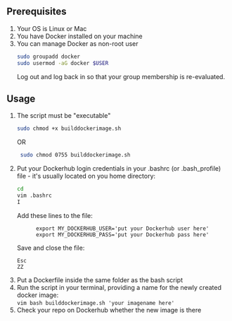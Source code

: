 ## Prerequisites
  1. Your OS is Linux or Mac
  2. You have Docker installed on your machine
  3. You can manage Docker as non-root user
      ```bash
      sudo groupadd docker
      sudo usermod -aG docker $USER
      ```
      Log out and log back in so that your group membership is re-evaluated.



## Usage
  1. The script must be "executable"
      ```bash
      sudo chmod +x builddockerimage.sh
      ```
      OR
      ```bash
       sudo chmod 0755 builddockerimage.sh
      ```
  2. Put your Dockerhub login credentials in your .bashrc (or .bash_profile) file - it's usually located on you home directory:
      ```bash
      cd 
      vim .bashrc
      I
      ```
      Add these lines to the file:
      ```vim
		    export MY_DOCKERHUB_USER='put your Dockerhub user here'
		    export MY_DOCKERHUB_PASS='put your Dockerhub pass here'
	    ```
      Save and close the file:
      ```vim
      Esc
      ZZ
      ```
  3. Put a Dockerfile inside the same folder as the bash script
  4. Run the script in your terminal, providing a name for the newly created docker image:  
    ```vim
    bash builddockerimage.sh 'your imagename here'
    ```
  5. Check your repo on Dockerhub whether the new image is there
